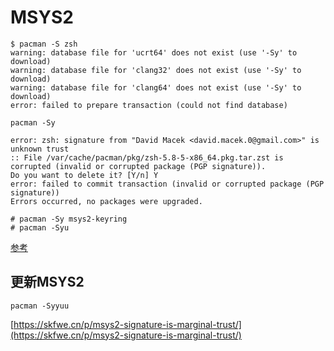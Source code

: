 
# MSYS2


```
$ pacman -S zsh
warning: database file for 'ucrt64' does not exist (use '-Sy' to download)
warning: database file for 'clang32' does not exist (use '-Sy' to download)
warning: database file for 'clang64' does not exist (use '-Sy' to download)
error: failed to prepare transaction (could not find database)
```

```
pacman -Sy
```

```
error: zsh: signature from "David Macek <david.macek.0@gmail.com>" is unknown trust
:: File /var/cache/pacman/pkg/zsh-5.8-5-x86_64.pkg.tar.zst is corrupted (invalid or corrupted package (PGP signature)).
Do you want to delete it? [Y/n] Y
error: failed to commit transaction (invalid or corrupted package (PGP signature))
Errors occurred, no packages were upgraded.
```
```
# pacman -Sy msys2-keyring
# pacman -Syu
```
[参考](https://bbs.archlinux.org/viewtopic.php?id=258247)  


## 更新MSYS2
```
pacman -Syyuu
```
[https://skfwe.cn/p/msys2-signature-is-marginal-trust/](https://skfwe.cn/p/msys2-signature-is-marginal-trust/)  
